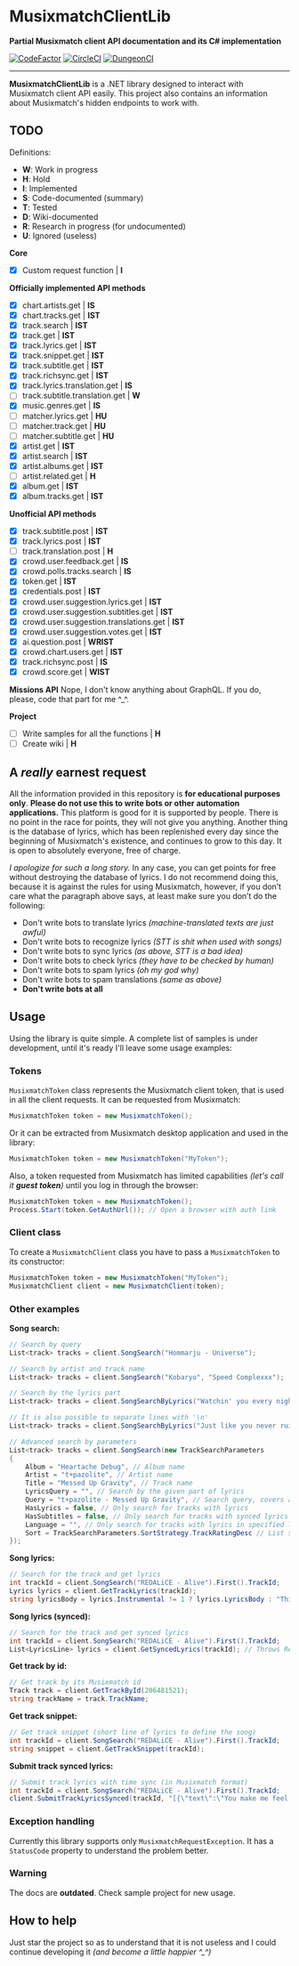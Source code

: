 # MusixmatchClientLib
**Partial Musixmatch client API documentation and its C# implementation**

[![CodeFactor](https://www.codefactor.io/repository/github/eimaen/musixmatchclientlib/badge?s=70546a2802f8bab8bf9f44f18eeff4177faa14e7)](https://www.codefactor.io/repository/github/eimaen/musixmatchclientlib)
[![CircleCI](https://circleci.com/gh/Eimaen/MusixmatchClientLib.svg?style=shield&circle-token=161ae5a56e3c9352df1ca627e1b8c09e0d63e32f)](https://app.circleci.com/pipelines/github/Eimaen/MusixmatchClientLib)
[![DungeonCI](https://img.shields.io/static/v1?label=dungeonci&message=master&color=success)](https://www.google.com/search?q=Van+Darkholme)

----

**MusixmatchClientLib** is a .NET library designed to interact with Musixmatch client API easily. This project also contains an information about Musixmatch's hidden endpoints to work with. 

## TODO
Definitions:
- **W**: Work in progress
- **H**: Hold
- **I**: Implemented
- **S**: Code-documented (summary)
- **T**: Tested
- **D**: Wiki-documented
- **R**: Research in progress (for undocumented)
- **U**: Ignored (useless)

**Core**
- [x] Custom request function | **I**

**Officially implemented API methods**
- [x] chart.artists.get | **IS**
- [x] chart.tracks.get | **IST**
- [x] track.search | **IST**
- [x] track.get | **IST**
- [x] track.lyrics.get | **IST**
- [x] track.snippet.get | **IST**
- [x] track.subtitle.get | **IST**
- [x] track.richsync.get | **IST**
- [x] track.lyrics.translation.get | **IS**
- [ ] track.subtitle.translation.get | **W**
- [x] music.genres.get | **IS**
- [ ] matcher.lyrics.get | **HU**
- [ ] matcher.track.get | **HU**
- [ ] matcher.subtitle.get | **HU**
- [x] artist.get | **IST**
- [x] artist.search | **IST**
- [x] artist.albums.get | **IST**
- [ ] artist.related.get | **H**
- [x] album.get | **IST**
- [x] album.tracks.get | **IST**

**Unofficial API methods**
- [x] track.subtitle.post | **IST**
- [x] track.lyrics.post | **IST**
- [ ] track.translation.post | **H**
- [x] crowd.user.feedback.get | **IS**
- [x] crowd.polls.tracks.search | **IS**
- [x] token.get | **IST**
- [x] credentials.post | **IST**
- [x] crowd.user.suggestion.lyrics.get | **IST**
- [x] crowd.user.suggestion.subtitles.get | **IST**
- [x] crowd.user.suggestion.translations.get | **IST**
- [x] crowd.user.suggestion.votes.get | **IST**
- [x] ai.question.post | **WRIST**
- [x] crowd.chart.users.get | **IST**
- [x] track.richsync.post | **IS**
- [x] crowd.score.get | **WIST**

**Missions API**
Nope, I don't know anything about GraphQL. If you do, please, code that part for me ^\_^.

**Project**
- [ ] Write samples for all the functions | **H**
- [ ] Create wiki | **H**

## A *really* earnest request

All the information provided in this repository is **for educational purposes only**. 
**Please do not use this to write bots or other automation applications.** 
This platform is good for it is supported by people. 
There is no point in the race for points, they will not give you anything. 
Another thing is the database of lyrics, which has been replenished every day since the beginning of Musixmatch's existence, and continues to grow to this day. 
It is open to absolutely everyone, free of charge.

*I apologize for such a long story.*
In any case, you can get points for free without destroying the database of lyrics. 
I do not recommend doing this, because it is against the rules for using Musixmatch, 
however, if you don’t care what the paragraph above says, at least make sure you don’t do the following:
- Don't write bots to translate lyrics *(machine-translated texts are just awful)*
- Don't write bots to recognize lyrics *(STT is shit when used with songs)*
- Don't write bots to sync lyrics *(as above, STT is a bad idea)*
- Don't write bots to check lyrics *(they have to be checked by human)*
- Don't write bots to spam lyrics *(oh my god why)*
- Don't write bots to spam translations *(same as above)*
- **Don't write bots at all**

## Usage
Using the library is quite simple. 
A complete list of samples is under development, until it's ready I'll leave some usage examples:

### Tokens
`MusixmatchToken` class represents the Musixmatch client token, that is used in all the client requests. 
It can be requested from Musixmatch:
```C#
MusixmatchToken token = new MusixmatchToken();
```
Or it can be extracted from Musixmatch desktop application and used in the library:
```C#
MusixmatchToken token = new MusixmatchToken("MyToken");
```

Also, a token requested from Musixmatch has limited capabilities *(let's call it ***guest token***)* until you log in through the browser:
```C#
MusixmatchToken token = new MusixmatchToken();
Process.Start(token.GetAuthUrl()); // Open a browser with auth link
```

### Client class
To create a `MusixmatchClient` class you have to pass a `MusixmatchToken` to its constructor:
```C#
MusixmatchToken token = new MusixmatchToken("MyToken");
MusixmatchClient client = new MusixmatchClient(token);
```

### Other examples
**Song search:**
```C#
// Search by query
List<track> tracks = client.SongSearch("Hommarju - Universe");

// Search by artist and track name
List<track> tracks = client.SongSearch("Kobaryo", "Speed Complexxx");

// Search by the lyrics part
List<track> tracks = client.SongSearchByLyrics("Watchin' you every night, to cast a small spell of fright"); 

// It is also possible to separate lines with '\n'
List<track> tracks = client.SongSearchByLyrics("Just like you never ruined my heart\nLike you never said the words"); 

// Advanced search by parameters
List<track> tracks = client.SongSearch(new TrackSearchParameters
{
    Album = "Heartache Debug", // Album name
    Artist = "t+pazolite", // Artist name
    Title = "Messed Up Gravity", // Track name
    LyricsQuery = "", // Search by the given part of lyrics
    Query = "t+pazolite - Messed Up Gravity", // Search query, covers all the search parameters above
    HasLyrics = false, // Only search for tracks with lyrics
    HasSubtitles = false, // Only search for tracks with synced lyrics
    Language = "", // Only search for tracks with lyrics in specified language
    Sort = TrackSearchParameters.SortStrategy.TrackRatingDesc // List sorting strategy 
});
```

**Song lyrics:**
```C#
// Search for the track and get lyrics
int trackId = client.SongSearch("REDALiCE - Alive").First().TrackId;
Lyrics lyrics = client.GetTrackLyrics(trackId);
string lyricsBody = lyrics.Instrumental != 1 ? lyrics.LyricsBody : "This track is instrumental"; // lyrics.LyricsBody is null when the track is instrumental
```

**Song lyrics (synced):**
```C#
// Search for the track and get synced lyrics
int trackId = client.SongSearch("REDALiCE - Alive").First().TrackId;
List<LyricsLine> lyrics = client.GetSyncedLyrics(trackId); // Throws ResourceNotFound if the track has no subtitles, check that first
```

**Get track by id:**
```C#
// Get track by its Musixmatch id
Track track = client.GetTrackById(206481521);
string trackName = track.TrackName;
```

**Get track snippet:**
```C#
// Get track snippet (short line of lyrics to define the song)
int trackId = client.SongSearch("REDALiCE - Alive").First().TrackId;
string snippet = client.GetTrackSnippet(trackId);
```

**Submit track synced lyrics:**
```C#
// Submit track lyrics with time sync (in Musixmatch format)
int trackId = client.SongSearch("REDALiCE - Alive").First().TrackId;
client.SubmitTrackLyricsSynced(trackId, "[{\"text\":\"You make me feel alive\",\"time\":{\"total\":17.33,\"minutes\":0,\"seconds\":17,\"hundredths\":33}}]");
```

### Exception handling
Currently this library supports only `MusixmatchRequestException`. It has a `StatusCode` property to understand the problem better.

### Warning
The docs are **outdated**. Check sample project for new usage.

## How to help
Just star the project so as to understand that it is not useless and I could continue developing it *(and become a little happier ^_^)*
